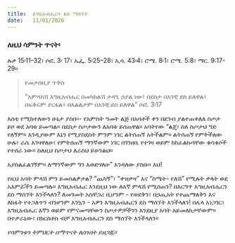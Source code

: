 ```yaml
---
title:  እግዚአብሔርን ደስ ማሰኘት
date:   11/01/2026
---
```


### ለዚህ ሳምንት ጥናት፡
ሉቃ 15፡11–32፣ ሶፎ. 3፡ 17፣ ኤፌ. 5፡25–28፣ ኢሳ. 43፡4፣ ሮሜ. 8፡1፣ ሮሜ. 5:8፣ ማር. 9:17-29።

> <p>የመታሰቢያ ጥቅስ</p>
> "አምላክሽ እግዚአብሔር በመካከልሽ ታዳጊ ኃያል ነው፤ በደስታ በአንቺ ደስ ይለዋል፥ በፍቅሩም ያርፋል፥ በእልልታም በአንቺ ደስ ይለዋል” ሶፎ. 3፡17


እስቲ የሚከተለውን ሁኔታ ያስቡ፡- የአምስት ዓመት ልጅ በአባቶች ቀን በደንብ ያልተጠቀለለ ስጦታ ይዞ ወደ አባቱ ይመጣል። በደስታ ስጦታውን ለአባቱ ይሰጠዋል። አባትየው “ልጄ፣ ስለ ስጦታህ ግድ የለኝም። እንዲያውም እኔን የሚያስደስት ምንም ነገር ልትሰጠኝ አትችልም። ልትሰጠኝ የምትችለው ሁሉ፣ ራሴ እገዛዋለሁ፣ የምትሰጠኝ ማንኛውም ነገር በገንዘቤ የተገዛ ወይም ከከፈልኩባቸው ቁሳቁሶች የተሰራ ነው። ስለዚህ ስጦታህ ለራስህ ይሁንልህ።

አያስልፈልገኝም። ለማንኛውም ግን እወድሃለሁ” እንዳለው ያስቡ። እህ!

የዚህ አባት ምላሽ ምን ይመስልዎታል? “ጨካኝ”፣ “ቀዝቃዛ” እና “ስሜት- የለሽ” የሚሉት ቃላት ወደ አእምሯችን ይመጣሉ። እግዚአብሔር እንደዚህ ነው ለእኛ ምላሽ የሚሰጠን? በእርግጥ እግዚአብሔርን ደስ ማሰኘት እንችላለን? ለመገመት አስቸጋሪ ቢሆንም - የወደቅን፣ በኃጢአት የተጨማለቅን እና ለክፋት የተጋለጥን ብንሆንም እንኳን - አዎን እግዚአብሔርን ደስ ማሰኘት እንችላለን! በሌላ አነጋገር፣ እግዚአብሔር እኛን ወይም የምናመጣቸውን ስጦታዎቻችንን እንደዚያ አባት አይመለከታቸውም። በተቃራኒው፣ በክርስቶስ ብቻ እግዚአብሔርን ደስ ማሰኘት እንችላለን።

_የሳምንቱን ትምህርት በማጥናት ለሰንበት ይዘጋጁ።_